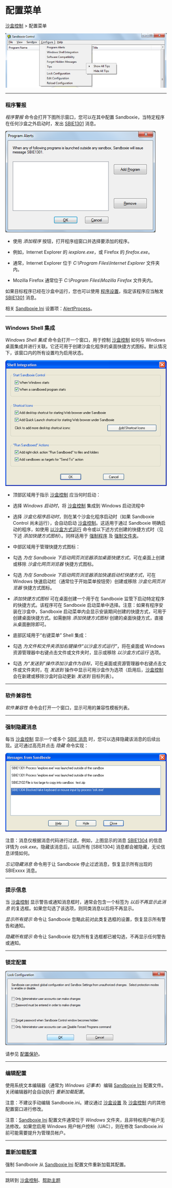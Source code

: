 # 配置菜单

[沙盒控制](SandboxieControl.md) > 配置菜单

![](../Media/ConfigureMenu.png)

---

### 程序警报

_程序警报_ 命令会打开下图所示窗口，您可以在其中配置 Sandboxie，当特定程序在任何沙盒之外启动时，发出 [SBIE1301](SBIE1301.md) 消息。

![](../Media/AlertPrograms.png)

- 使用 _添加程序_ 按钮，打开程序组窗口并选择要添加的程序。

- 例如，Internet Explorer 的 _iexplore.exe_，或 Firefox 的 _firefox.exe_。
- 通常，Internet Explorer 位于 _C:\Program Files\Internet Explorer_ 文件夹内。
- Mozilla Firefox 通常位于 _C:\Program Files\Mozilla Firefox_ 文件夹内。

如果目标程序已经在沙盒中运行，您也可以使用 [程序设置](ProgramSettings.md#page-1)，指定该程序应当触发 [SBIE1301](SBIE1301.md) 消息。

相关 [Sandboxie Ini](SandboxieIni.md) 设置项：[AlertProcess](AlertProcess.md)。

---

### Windows Shell 集成

_Windows Shell 集成_ 命令会打开一个窗口，用于控制 [沙盒控制](SandboxieControl.md) 如何与 Windows 桌面集成并进行关联。它还可用于创建沙盒化程序的桌面快捷方式图标。默认情况下，该窗口内的所有设置均为启用状态。

![](../Media/ShellIntegration.png)

- 顶部区域用于指示 [沙盒控制](SandboxieControl.md) 应当何时启动：

- 选择 _Windows 启动时_，将 [沙盒控制](SandboxieControl.md) 集成到 Windows 启动流程中

- 选择 _沙盒化程序启动时_，则在某个沙盒化程序启动时（如果 Sandboxie Control 尚未运行），会自动启动 [沙盒控制](SandboxieControl.md)。这适用于通过 Sandboxie 明确启动的程序，如使用 [以沙盒方式运行](SandboxMenu.md#sandbox-menu) 命令或以下述方式创建的快捷方式时（见下述 _添加快捷方式图标_）。同样适用于 [强制程序](ProgramStartSettings.md#forced-programs) 及 [强制文件夹](ProgramStartSettings.md#forced-folders)。

- 中部区域用于管理快捷方式图标：

- 勾选 _为在 Sandboxie 下启动网页浏览器添加桌面快捷方式_，可在桌面上创建或移除 _沙盒化网页浏览器_ 快捷方式图标。

- 勾选 _为在 Sandboxie 下启动网页浏览器添加快速启动栏快捷方式_，可在 Windows 快速启动栏（通常位于开始菜单按钮旁）创建或移除 _沙盒化网页浏览器_ 快捷方式图标。

- _添加快捷方式图标_ 可在桌面创建一个用于在 Sandboxie 监管下启动特定程序的快捷方式。该程序可在 Sandboxie 启动菜单中选择。注意：如果有程序安装在沙盒中，Sandboxie 启动菜单内会显示安装期间创建的快捷方式，可用于创建桌面快捷方式。如需删除 _添加快捷方式图标_ 创建的桌面快捷方式，直接从桌面删除即可。

- 底部区域用于“右键菜单” Shell 集成：

- 勾选 _为文件和文件夹添加右键操作“以沙盒方式运行”_，将在桌面或 Windows 资源管理器中右键点击文件或文件夹时，显示或移除 _以沙盒方式运行_ 选项。

- 勾选 _为“发送到”操作添加沙盒作为目标_，可在桌面或资源管理器中右键点击文件或文件夹时，在 _发送到_ 操作中显示可用沙盒作为选项（启用后，[沙盒控制](SandboxieControl.md) 会在新建或移除沙盒时自动更新 _发送到_ 目标列表）。

---

### 软件兼容性

_软件兼容性_ 命令会打开一个窗口，显示可用的兼容性模板列表。

---

### 强制隐藏消息

每当 [沙盒控制](SandboxieControl.md) 显示一个或多个 [SBIE 消息](SBIEMessages.md) 时，您可以选择隐藏该消息的后续出现。这可通过高亮并点击 _隐藏_ 命令实现：

![](../Media/MessagesFromSandboxie.png)

注意：消息仅根据消息代码进行过滤。例如，上图显示的消息 [SBIE1304](SBIE1304.md) 的信息详情为 _osk.exe_。隐藏该消息后，以后所有 [SBIE1304] 消息都会被隐藏，无论信息详情如何。

_忘记隐藏消息_ 命令用于让 Sandboxie 停止过滤消息，恢复显示所有出现的 SBIExxxx 消息。

---

### 提示信息

当 [沙盒控制](SandboxieControl.md) 显示警告或通知消息框时，通常会包含一个标签为 _以后不再显示此消息_ 的复选框。如果您勾选了该选项，则同类消息以后将不再显示。

_显示所有提示_ 命令让 Sandboxie 忽略此前对此类复选框的设置，恢复显示所有警告和通知。

_隐藏所有提示_ 命令让 Sandboxie 视为所有复选框都已被勾选，不再显示任何警告或通知。

---

### 锁定配置

![](../Media/LockConfiguration.png)

请参见 [配置保护](ConfigurationProtection.md)。

---

### 编辑配置

使用系统文本编辑器（通常为 _Windows 记事本_）编辑 [Sandboxie Ini](SandboxieIni.md) 配置文件。关闭编辑器时会自动执行 _重新加载配置_。

注意：不建议手动编辑 Sandboxie.ini。建议通过 [沙盒设置](SandboxSettings.md) 及 [沙盒控制](SandboxieControl.md) 内的其他配置窗口进行修改。

注意：[Sandboxie Ini](SandboxieIni.md) 配置文件通常位于 _Windows_ 文件夹，且非特权用户帐户无法修改。如果您启用 Windows 用户帐户控制（UAC），则在修改 Sandboxie.ini 前可能需要提升为管理员帐户。

---

### 重新加载配置

强制 Sandboxie 从 [Sandboxie Ini](SandboxieIni.md) 配置文件重新加载其配置。

---

跳转到 [沙盒控制](SandboxieControl.md#menus)、[帮助主题](HelpTopics.md)
